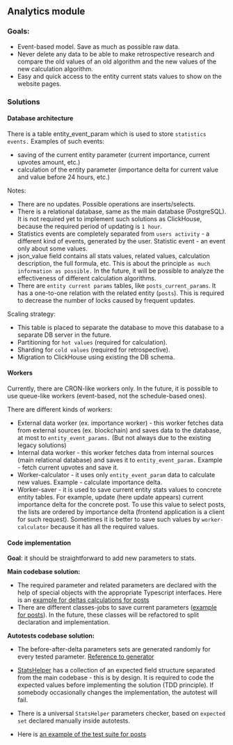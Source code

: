 ## Analytics module

### Goals:
* Event-based model. Save as much as possible raw data.
* Never delete any data to be able to make retrospective research and compare the old values of an old algorithm
and the new values of the new calculation algorithm.
* Easy and quick access to the entity current stats values to show on the website pages.

### Solutions

#### Database architecture

There is a table entity_event_param which is used to store `statistics events.` Examples of such events:
* saving of the current entity parameter (current importance, current upvotes amount, etc.)
* calculation of the entity parameter (importance delta for current value and value before 24 hours, etc.)

Notes:
* There are no updates. Possible operations are inserts/selects.
* There is a relational database, same as the main database (PostgreSQL). It is not required yet to implement such solutions
as ClickHouse, because the required period of updating is `1 hour`.
* Statistics events are completely separated from `users activity` - a different kind of events, generated by the user.
Statistic event - an event only about some values.
* json_value field contains all stats values, related values, calculation description, the full formula, etc. This is about
the principle `as much information as possible.` In the future, it will be possible to analyze the effectiveness of different
calculation algorithms.
* There are `entity current params` tables, like `posts_current_params`. It has a one-to-one relation with the related entity
(`posts`). This is required to decrease the number of locks caused by frequent updates.

Scaling strategy:
* This table is placed to separate the database to move this database to a separate DB server in the future.
* Partitioning for `hot values` (required for calculation).
* Sharding for `cold values` (required for retrospective).
* Migration to ClickHouse using existing the DB schema.


#### Workers

Currently, there are CRON-like workers only. In the future, it is possible to use queue-like workers (event-based, not the schedule-based ones).

There are different kinds of workers:
* External data worker (ex. importance worker) - this worker fetches data from external sources (ex. blockchain) and saves data to the database, at most to `entity_event_params.` (But not always due to the existing legacy solutions)
* Internal data worker - this worker fetches data from internal sources (main relational database) and saves it to `entity_event_param.` Example - fetch current upvotes and save it.
* Worker-calculator - it uses only `entity_event_param` data to calculate new values. Example - calculate importance
delta.
* Worker-saver - it is used to save current entity stats values to concrete entity tables. For example, update (here update appears) current importance delta for the concrete post. To use this value to select posts, the lists are ordered by importance delta
(frontend application is a client for such request). Sometimes it is better to save such values by `worker-calculator` because it has all the required values.


#### Code implementation

**Goal**: it should be straightforward to add new parameters to stats.

**Main codebase solution:**
* The required parameter and related parameters are declared with the help of special objects with the appropriate Typescript interfaces.
Here is an [example for deltas calculations for posts](../../lib/stats/job-params/posts-job-params.ts)
* There are different classes-jobs to save current parameters ([example for posts](../../lib/stats/job/posts-stats-job.ts)).
In the future, these classes will be refactored to split declaration and implementation.

**Autotests codebase solution:**
* The before-after-delta parameters sets are generated randomly for every tested parameter. [Reference to generator](../../test/generators/entity/entity-event-param-generator-v2.ts)

* [StatsHelper](../../test/integration/helpers/stats-helper.ts) has a collection of an expected field structure separated from the main codebase - this is by design. It is required
to code the expected values before implementing the solution (TDD principle). If somebody occasionally changes the implementation, the autotest will fail.
* There is a universal `StatsHelper` parameters checker, based on `expected set` declared manually inside autotests.
* Here is [an example of the test suite for posts](../../test/integration/stats/stats-organizations.test.ts) 
